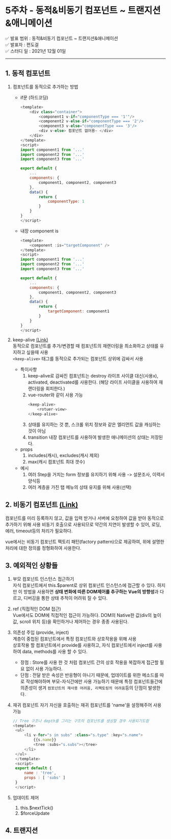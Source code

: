 # 5주차 - 동적&비동기 컴포넌트 ~ 트랜지션&애니메이션

&#9989; 발표 범위 : 동적&비동기 컴포넌트 ~ 트랜지션&애니메이션  
&#9989; 발표자 : 편도걸  
&#9989; 스터디 일 : 2021년 12월 01일

---

## 1. 동적 컴포넌트
1. 컴포넌트를 동적으로 추가하는 방법  
   * if문 (하드코딩)
        ```javascript
        <template>
            <div class="container">
                <component1 v-if="componentType === '1'"/>
                <component2 v-else-if="componentType === '2'/>
                <component3 v-else="componentType === '3'/>
                <div v-else> 컴포넌트 없어용~ </div>
            </div>
        </template>
        <script>
        import component1 from '...'
        import component2 from '...'
        import component3 from '...'

        export default {
            ...
            components: {
                component1, component2, component3        
            },
            data() {
                return {
                    componentType: 1
                }
            }
        }
        </script>
        ```
   * 내장 component is
        ```javascript
        <template>
            <component :is="targetComponent" />
        </template>
        <script>
        import component1 from '...'
        import component2 from '...'
        import component3 from '...'

        export default {
            ...
            components: {
                component1, component2, component3        
            },
            data() {
                return {
                    targetComponent: component1
                }
            }
        }
        </script>
        ```
2. keep-alive [(Link)](https://codesandbox.io/s/peaceful-snow-k1u9q?file=/src/views/keepAlive.vue)   
동적으로 컴포넌트를 추가/변경할 때 컴포넌트의 재랜더링을 최소화하고 상태를 유지하고 싶을때 사용  
`<keep-alive>` 태그를 동적으로 추가되는 컴포넌트 상위에 감싸서 사용

   * 특이사항
     1. keep-alive로 감싸진 컴포넌트는 destroy 라이프 사이클 대신(사용x), activated, deactivated를 사용한다. (해당 라이프 사이클을 사용하여 재랜더링을 회피한다.)
     2. vue-router와 같이 사용 가능  
        ```javascript
        <keep-alive>
            <rotuer-view>
        </keep-alive>
        ```
     3. 상태를 유지하는 것 뿐, 스크롤 위치 정보와 같은 엘리먼트 값을 캐싱하는 것이 아님
     4. transition 내장 컴포넌트를 사용하여 발생한 애니메이션의 상태는 저장된다.
    * props  
       1. includes(캐시), excludes(캐시 제외)
       2. max(캐시 컴포넌트 최대 갯수)
    * 예시  
       1. 여러 Step을 거치는 form 정보를 유지하기 위해 사용 -> 설문조사, 이력서 양식등
       2. 여러 계층을 가진 탭 메뉴의 상태 유지를 위해 사용(선택)

## 2. 비동기 컴포넌트 [(Link)](https://codesandbox.io/s/peaceful-snow-k1u9q?file=/src/views/asyncComponent.vue)  
컴포넌트를 미리 등록하지 않고, 값을 입력 받거나 서버에 요청하여 값을 받아 동적으로 추가하기 위해 사용
비동기 호출으로 사용되므로 약간의 지연이 발생할 수 있어, 로딩, 에러, timeout등의 처리가 필요하다.  

vue에서는 비동기 컴포넌트 팩토리 패턴(factory pattern)으로 제공하여, 위에 설명한 처리에 대한 정의를 정형화하여 사용한다.

## 3. 예외적인 상황들
1. 부모 컴포넌트 인스턴스 접근하기  
   자식 컴포넌트에서 this.$parent로 상위 컴포넌트 인스턴스에 접근할 수 있다. 하지만 이 방법을 사용하면 **상태 변화에 따른 DOM제어를 추구하는 Vue의 방향성**과 다르고, 디버깅을 통한 상태 추적이 어려워 질 수 있다.  
   
2. ref (직접적인 DOM 접근)  
   Vue에서도 DOM에 직접적인 접근이 가능하다. DOM의 Native한 값(div의 높이값, scroll 위치 등)을 확인하거나 제어하는 경우 종종 사용된다.

3. 의존성 주입 (provide, inject)  
   계층이 중첩된 컴포넌트에서 특정 컴포넌트와 상호작용을 위해 사용  
   상호작용 할 컴포넌트에서 provide를 사용하고, 자식 컴포넌트에서 inject를 사용하여 data, methods를 사용 할 수 있다.

   * 장점 : Store를 사용 한 것 처럼 컴포넌트 간의 상호 작용을 복잡하게 접근할 필요 없이 사용 가능하다.
   * 단점 : 전달 받은 속성은 반응형이 아니기 때문에, 업데이트를 위한 메소드를 따로 작성해야하며 부모-자식간에만 사용 가능하기 때문에 특정 컴포넌트들간에 의존성이 생겨 `컴포넌트의 재사용 어려움, 리팩토링의 어려움`등의 단점이 발생한다.
  
4. 재귀 컴포넌트
   자기 자신을 호출하는 재귀 컴포넌트를 'name'을 설정해주어 사용 가능
   ```javascript
   // Tree 구조나 depth를 그리는 구조의 컴포넌트를 생성할 경우 사용되기도함
   <template>
    <ul>
        <li v-for="s in subs" :class="s.type" :key="s.name">
            {{s.name}}
            <tree :subs="s.subs"></tree>
        </li>    
    </ul>
    </template>
    <script>
    export default {
        name : 'tree',
        props : [ 'subs' ]
    }
    </script>
   ```
5. 업데이트 제어
   1. this.$nextTick()
   2. $forceUpdate

## 4. 트랜지션

